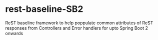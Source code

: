# rest-baseline-SB2
ReST baseline framework to help poppulate common attributes of ReST responses from Controllers and Error handlers for upto Spring Boot 2 onwards
